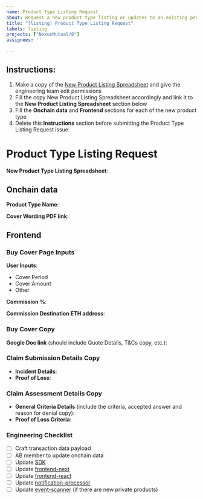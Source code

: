 ```yaml
---
name: Product Type Listing Request
about: Request a new product type listing or updates to an existing product type.
title: "[listing] Product Type Listing Request"
labels: listing
projects: ["NexusMutual/8"]
assignees: ''

---
```


## Instructions:
1. Make a copy of the [New Product Listing Spreadsheet](https://docs.google.com/spreadsheets/d/1KugFl4qv9plCtFXfRgd5Ip0bXpAiZo6Yqm8CnWEBOUg/edit#gid=1512129648) and give the engineering team edit permissions
2. Fill the copy New Product Listing Spreadsheet accordingly and link it to the **New Product Listing Spreadsheet** section below
3. Fill the **Onchain data** and **Frontend** sections for each of the new product type
4. Delete this **Instructions** section before submitting the Product Type Listing Request issue

# Product Type Listing Request

**New Product Type Listing Spreadsheet**:

## Onchain data

**Product Type Name**:

**Cover Wording PDF link**:

## Frontend 
### Buy Cover Page Inputs
**User Inputs**:
* Cover Period
* Cover Amount
* Other

**Commission %**:

**Commission Destination ETH address**:

### Buy Cover Copy 
**Google Doc link** (should include Quote Details, T&Cs copy, etc.):

### Claim Submission Details Copy
* **Incident Details**:
* **Proof of Loss**:

### Claim Assessment Details Copy
* **General Criteria Details** (include the criteria, accepted answer and reason for denial copy):
* **Proof of Loss Criteria**:

### Engineering Checklist

- [ ] Craft transaction data payload
- [ ] AB member to update onchain data
- [ ] Update [SDK](https://github.com/NexusMutual/sdk)
- [ ] Update [frontend-next](https://github.com/NexusMutual/frontend-next)
- [ ] Update [frontend-react](https://github.com/NexusMutual/frontend-react)
- [ ] Update [notification-processor](https://github.com/NexusMutual/notification-processor)
- [ ] Update [event-scanner](https://github.com/NexusMutual/event-scanner) (if there are new private products)
